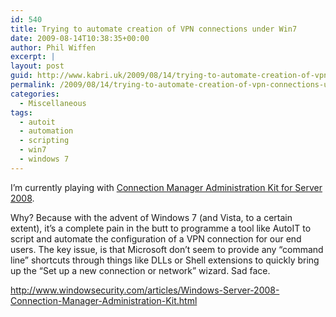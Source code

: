 ```yaml
---
id: 540
title: Trying to automate creation of VPN connections under Win7
date: 2009-08-14T10:38:35+00:00
author: Phil Wiffen
excerpt: |
layout: post
guid: http://www.kabri.uk/2009/08/14/trying-to-automate-creation-of-vpn-connections-under-win7/
permalink: /2009/08/14/trying-to-automate-creation-of-vpn-connections-under-win7/
categories:
  - Miscellaneous
tags:
  - autoit
  - automation
  - scripting
  - win7
  - windows 7
---
```

I&#8217;m currently playing with [Connection Manager Administration Kit for Server 2008](http://www.windowsecurity.com/articles/Windows-Server-2008-Connection-Manager-Administration-Kit.html). 

Why? Because with the advent of Windows 7 (and Vista, to a certain extent), it&#8217;s a complete pain in the butt to programme a tool like AutoIT to script and automate the configuration of a VPN connection for our end users. The key issue, is that Microsoft don&#8217;t seem to provide any &#8220;command line&#8221; shortcuts through things like DLLs or Shell extensions to quickly bring up the &#8220;Set up a new connection or network&#8221; wizard. Sad face.

http://www.windowsecurity.com/articles/Windows-Server-2008-Connection-Manager-Administration-Kit.html